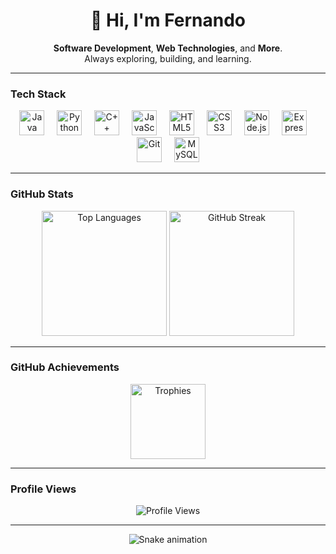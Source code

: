 <h1 align="center">👋 Hi, I'm Fernando</h1>

<p align="center">
  <b>Software Development</b>, <b>Web Technologies</b>, and <b>More</b>. <br/>
  Always exploring, building, and learning.
</p>

---

### Tech Stack
<div align="center">
  <img src="https://cdn.jsdelivr.net/gh/devicons/devicon/icons/java/java-original.svg" height="40" alt="Java" />
  <img width="12"/>
  <img src="https://cdn.jsdelivr.net/gh/devicons/devicon/icons/python/python-original.svg" height="40" alt="Python" />
  <img width="12"/>
  <img src="https://cdn.jsdelivr.net/gh/devicons/devicon/icons/cplusplus/cplusplus-original.svg" height="40" alt="C++" />
  <img width="12"/>
  <img src="https://cdn.jsdelivr.net/gh/devicons/devicon/icons/javascript/javascript-original.svg" height="40" alt="JavaScript" />
  <img width="12"/>
  <img src="https://cdn.jsdelivr.net/gh/devicons/devicon/icons/html5/html5-original.svg" height="40" alt="HTML5" />
  <img width="12"/>
  <img src="https://cdn.jsdelivr.net/gh/devicons/devicon/icons/css3/css3-original.svg" height="40" alt="CSS3" />
  <img width="12"/>
  <img src="https://cdn.jsdelivr.net/gh/devicons/devicon/icons/nodejs/nodejs-original.svg" height="40" alt="Node.js" />
  <img width="12"/>
  <img src="https://cdn.jsdelivr.net/gh/devicons/devicon/icons/express/express-original.svg" height="40" alt="Express" />
  <img width="12"/>
  <img src="https://cdn.jsdelivr.net/gh/devicons/devicon/icons/git/git-original.svg" height="40" alt="Git" />
  <img width="12"/>
  <img src="https://cdn.jsdelivr.net/gh/devicons/devicon/icons/mysql/mysql-original.svg" height="40" alt="MySQL" />
</div>

---

### GitHub Stats
<div align="center">
  <img src="https://github-readme-stats.vercel.app/api/top-langs?username=codebydevfer&layout=compact&theme=tokyonight&hide_border=false" height="200" alt="Top Languages" />
  <img src="https://streak-stats.demolab.com?user=codebydevfer&theme=dracula&hide_border=false" height="200" alt="GitHub Streak" />
</div>

---

### GitHub Achievements
<div align="center">
  <img src="https://github-profile-trophy.vercel.app/?username=codebydevfer&theme=tokyonight&margin-w=8&margin-h=8&row=1" height="120" alt="Trophies" />
</div>

---

### Profile Views
<p align="center">
  <img src="https://count.getloli.com/@:codebydevfer?theme=sketch-1&padding=4&scale=0.7" alt="Profile Views" />
</p>

---
<p align="center">
  <img src="./output/snake.svg" alt="Snake animation" />
</p>
